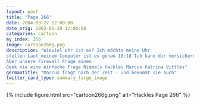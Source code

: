 ```yaml
---
layout: post
title: "Page 266"
date: 2004-03-27 12:00:00
date_orig: 2003-01-20 12:00:00
categories: cartoon
my_index: 266
image: cartoon266g.png
description: "Wieviel Uhr ist es? Ich möchte meine Uhr
stellen Laut meinem Computer ist es genau 10:18 Ich kann dir versichern, dass diese Zeit stimmt. Ich habe einen Cron Job, der den NIST Zeit Server via rdate Protokoll alle 4h anfragt rdate? Wäre NTP nicht besser Stimmt wohl. 
Aber unsere Firewall Frage einen
Geek nie eine einfache Frage Niemals Hackles Marcus Katrina Vittles"
germantitle: "Marcus fragt nach der Zeit - und bekommt sie auch"
twitter_card_type: summary_large_image
---
```


{% include figure.html src="cartoon266g.png" alt="Hackles Page 266"  %}
